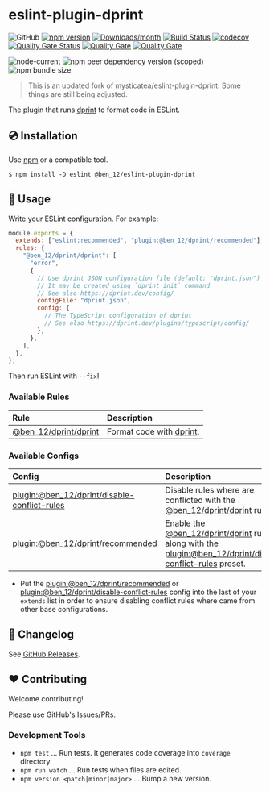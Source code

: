 # eslint-plugin-dprint

![GitHub](https://img.shields.io/github/license/ben12/eslint-plugin-dprint)
[![npm version](https://img.shields.io/npm/v/@ben_12/eslint-plugin-dprint.svg)](https://www.npmjs.com/package/@ben_12/eslint-plugin-dprint)
[![Downloads/month](https://img.shields.io/npm/dm/@ben_12/eslint-plugin-dprint.svg)](http://www.npmtrends.com/@ben_12/eslint-plugin-dprint)
[![Build Status](https://github.com/ben12/eslint-plugin-dprint/workflows/CI/badge.svg)](https://github.com/ben12/eslint-plugin-dprint/actions)
[![codecov](https://codecov.io/gh/ben12/eslint-plugin-dprint/branch/master/graph/badge.svg)](https://codecov.io/gh/ben12/eslint-plugin-dprint)
[![Quality Gate Status](https://sonarcloud.io/api/project_badges/measure?project=ben12_eslint-plugin-dprint&metric=alert_status)](https://sonarcloud.io/summary/new_code?id=ben12_eslint-plugin-dprint)
[![Quality Gate](https://sonarcloud.io/api/project_badges/measure?project=ben12_eslint-plugin-dprint&metric=code_smells)](https://sonarcloud.io/dashboard?id=ben12_eslint-plugin-dprint)
[![Quality Gate](https://sonarcloud.io/api/project_badges/measure?project=ben12_eslint-plugin-dprint&metric=vulnerabilities)](https://sonarcloud.io/dashboard?id=ben12_eslint-plugin-dprint)

![node-current](https://img.shields.io/node/v/%40ben_12%2Feslint-plugin-dprint)
![npm peer dependency version (scoped)](https://img.shields.io/npm/dependency-version/%40ben_12%2Feslint-plugin-dprint/peer/eslint)
![npm bundle size](https://img.shields.io/bundlephobia/min/%40ben_12%2Feslint-plugin-dprint)


> This is an updated fork of mysticatea/eslint-plugin-dprint. Some things are still being adjusted.

The plugin that runs [dprint] to format code in ESLint.

## 💿 Installation

Use [npm] or a compatible tool.

```
$ npm install -D eslint @ben_12/eslint-plugin-dprint
```

## 📖 Usage

Write your ESLint configuration. For example:

```js
module.exports = {
  extends: ["eslint:recommended", "plugin:@ben_12/dprint/recommended"],
  rules: {
    "@ben_12/dprint/dprint": [
      "error",
      {
        // Use dprint JSON configuration file (default: "dprint.json")
        // It may be created using `dprint init` command
        // See also https://dprint.dev/config/
        configFile: "dprint.json",
        config: {
          // The TypeScript configuration of dprint
          // See also https://dprint.dev/plugins/typescript/config/
        },
      },
    ],
  },
};
```

Then run ESLint with `--fix`!

### Available Rules

| Rule                      | Description                |
| :------------------------ | :------------------------- |
| [@ben_12/dprint/dprint] | Format code with [dprint]. |

### Available Configs

| Config                                           | Description                                                                                   |
| :----------------------------------------------- | :-------------------------------------------------------------------------------------------- |
| [plugin:@ben_12/dprint/disable-conflict-rules] | Disable rules where are conflicted with the [@ben_12/dprint/dprint] rule.                             |
| [plugin:@ben_12/dprint/recommended]            | Enable the [@ben_12/dprint/dprint] rule along with the [plugin:@ben_12/dprint/disable-conflict-rules] preset. |

- Put the [plugin:@ben_12/dprint/recommended] or [plugin:@ben_12/dprint/disable-conflict-rules] config into the last of your `extends` list in order to ensure disabling conflict rules where came from other base configurations.

## 📰 Changelog

See [GitHub Releases](https://github.com/ben12/eslint-plugin-dprint/releases).

## ❤️ Contributing

Welcome contributing!

Please use GitHub's Issues/PRs.

### Development Tools

- `npm test` ... Run tests. It generates code coverage into `coverage` directory.
- `npm run watch` ... Run tests when files are edited.
- `npm version <patch|minor|major>` ... Bump a new version.

[dprint]: https://github.com/dprint/dprint
[npm]: https://www.npmjs.com/
[@ben_12/dprint/dprint]: docs/rules/dprint.md
[plugin:@ben_12/dprint/disable-conflict-rules]: https://github.com/ben12/eslint-plugin-dprint/blob/master/lib/configs/disable-conflict-rules.ts
[plugin:@ben_12/dprint/recommended]: https://github.com/ben12/eslint-plugin-dprint/blob/master/lib/configs/recommended.ts
